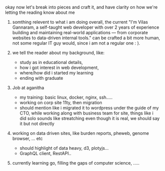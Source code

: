 okay now let's break into pieces and craft it, and have clarity on how we're letting the reading know about me

1. somthing relevent to what i am doing overall, the current
   "I'm Vilas Gannaram, a self-taught web developer with over 2 years of experience building and maintaining real-world applications — from corporate websites to data-driven internal tools."
   can be crafted a bit more human, not some regular IT guy would, since i am not a regular one : ).

2. we tell the reader about my background, like:
   - study as in educational details,
   - how i got interest in web development,
   - where/how did i started my learning
   - ending with graduate

3. Job at aganitha
    - my training: basic linux, docker, nginx, ssh.....
    - working on corp site 11ty, then migration
    - should mention like i migrated it to wordpress under the guide of my CTO, while working along with business team for site, things like i did solo sounds like streatching even though it is real, we should say it but not directly

4. working on data driven sites, like burden reports, pheweb, genome browser, ... etc
    - should highlight of data heavy, d3, plotyjs...
    - GraphQL client, RestAPI..

5. currently learning go, filling the gaps of computer science, ..... 